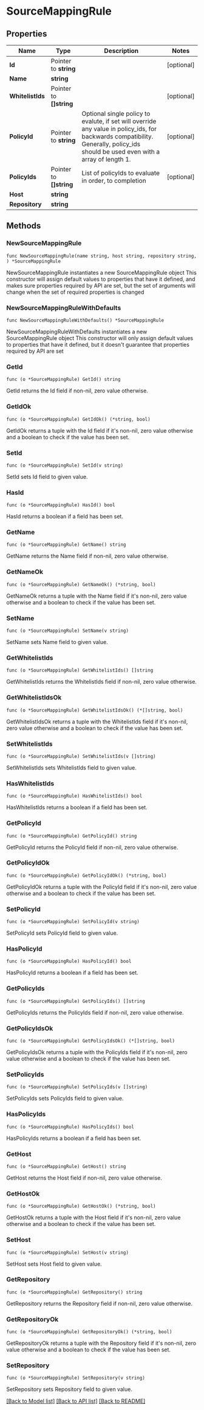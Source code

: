 # SourceMappingRule

## Properties

Name | Type | Description | Notes
------------ | ------------- | ------------- | -------------
**Id** | Pointer to **string** |  | [optional] 
**Name** | **string** |  | 
**WhitelistIds** | Pointer to **[]string** |  | [optional] 
**PolicyId** | Pointer to **string** | Optional single policy to evalute, if set will override any value in policy_ids, for backwards compatibility. Generally, policy_ids should be used even with a array of length 1. | [optional] 
**PolicyIds** | Pointer to **[]string** | List of policyIds to evaluate in order, to completion | [optional] 
**Host** | **string** |  | 
**Repository** | **string** |  | 

## Methods

### NewSourceMappingRule

`func NewSourceMappingRule(name string, host string, repository string, ) *SourceMappingRule`

NewSourceMappingRule instantiates a new SourceMappingRule object
This constructor will assign default values to properties that have it defined,
and makes sure properties required by API are set, but the set of arguments
will change when the set of required properties is changed

### NewSourceMappingRuleWithDefaults

`func NewSourceMappingRuleWithDefaults() *SourceMappingRule`

NewSourceMappingRuleWithDefaults instantiates a new SourceMappingRule object
This constructor will only assign default values to properties that have it defined,
but it doesn't guarantee that properties required by API are set

### GetId

`func (o *SourceMappingRule) GetId() string`

GetId returns the Id field if non-nil, zero value otherwise.

### GetIdOk

`func (o *SourceMappingRule) GetIdOk() (*string, bool)`

GetIdOk returns a tuple with the Id field if it's non-nil, zero value otherwise
and a boolean to check if the value has been set.

### SetId

`func (o *SourceMappingRule) SetId(v string)`

SetId sets Id field to given value.

### HasId

`func (o *SourceMappingRule) HasId() bool`

HasId returns a boolean if a field has been set.

### GetName

`func (o *SourceMappingRule) GetName() string`

GetName returns the Name field if non-nil, zero value otherwise.

### GetNameOk

`func (o *SourceMappingRule) GetNameOk() (*string, bool)`

GetNameOk returns a tuple with the Name field if it's non-nil, zero value otherwise
and a boolean to check if the value has been set.

### SetName

`func (o *SourceMappingRule) SetName(v string)`

SetName sets Name field to given value.


### GetWhitelistIds

`func (o *SourceMappingRule) GetWhitelistIds() []string`

GetWhitelistIds returns the WhitelistIds field if non-nil, zero value otherwise.

### GetWhitelistIdsOk

`func (o *SourceMappingRule) GetWhitelistIdsOk() (*[]string, bool)`

GetWhitelistIdsOk returns a tuple with the WhitelistIds field if it's non-nil, zero value otherwise
and a boolean to check if the value has been set.

### SetWhitelistIds

`func (o *SourceMappingRule) SetWhitelistIds(v []string)`

SetWhitelistIds sets WhitelistIds field to given value.

### HasWhitelistIds

`func (o *SourceMappingRule) HasWhitelistIds() bool`

HasWhitelistIds returns a boolean if a field has been set.

### GetPolicyId

`func (o *SourceMappingRule) GetPolicyId() string`

GetPolicyId returns the PolicyId field if non-nil, zero value otherwise.

### GetPolicyIdOk

`func (o *SourceMappingRule) GetPolicyIdOk() (*string, bool)`

GetPolicyIdOk returns a tuple with the PolicyId field if it's non-nil, zero value otherwise
and a boolean to check if the value has been set.

### SetPolicyId

`func (o *SourceMappingRule) SetPolicyId(v string)`

SetPolicyId sets PolicyId field to given value.

### HasPolicyId

`func (o *SourceMappingRule) HasPolicyId() bool`

HasPolicyId returns a boolean if a field has been set.

### GetPolicyIds

`func (o *SourceMappingRule) GetPolicyIds() []string`

GetPolicyIds returns the PolicyIds field if non-nil, zero value otherwise.

### GetPolicyIdsOk

`func (o *SourceMappingRule) GetPolicyIdsOk() (*[]string, bool)`

GetPolicyIdsOk returns a tuple with the PolicyIds field if it's non-nil, zero value otherwise
and a boolean to check if the value has been set.

### SetPolicyIds

`func (o *SourceMappingRule) SetPolicyIds(v []string)`

SetPolicyIds sets PolicyIds field to given value.

### HasPolicyIds

`func (o *SourceMappingRule) HasPolicyIds() bool`

HasPolicyIds returns a boolean if a field has been set.

### GetHost

`func (o *SourceMappingRule) GetHost() string`

GetHost returns the Host field if non-nil, zero value otherwise.

### GetHostOk

`func (o *SourceMappingRule) GetHostOk() (*string, bool)`

GetHostOk returns a tuple with the Host field if it's non-nil, zero value otherwise
and a boolean to check if the value has been set.

### SetHost

`func (o *SourceMappingRule) SetHost(v string)`

SetHost sets Host field to given value.


### GetRepository

`func (o *SourceMappingRule) GetRepository() string`

GetRepository returns the Repository field if non-nil, zero value otherwise.

### GetRepositoryOk

`func (o *SourceMappingRule) GetRepositoryOk() (*string, bool)`

GetRepositoryOk returns a tuple with the Repository field if it's non-nil, zero value otherwise
and a boolean to check if the value has been set.

### SetRepository

`func (o *SourceMappingRule) SetRepository(v string)`

SetRepository sets Repository field to given value.



[[Back to Model list]](../README.md#documentation-for-models) [[Back to API list]](../README.md#documentation-for-api-endpoints) [[Back to README]](../README.md)


